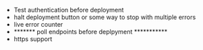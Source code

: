 * Test authentication before deployment
* halt deployment button or some way to stop with multiple errors
* live error counter
* ******* poll endpoints before deplpyment ***********
* https support
